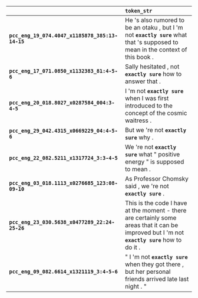 |                                                 | `token_str`                                                                                                                                   |
|:------------------------------------------------|:----------------------------------------------------------------------------------------------------------------------------------------------|
| **`pcc_eng_19_074.4047_x1185878_385:13-14-15`** | He 's also rumored to be an otaku , but I 'm not __`exactly sure`__ what that 's supposed to mean in the context of this book .               |
| **`pcc_eng_17_071.0850_x1132383_81:4-5-6`**     | Sally hesitated , not __`exactly sure`__ how to answer that .                                                                                 |
| **`pcc_eng_20_018.8027_x0287584_004:3-4-5`**    | I 'm not __`exactly sure`__ when I was first introduced to the concept of the cosmic waitress .                                               |
| **`pcc_eng_29_042.4315_x0669229_04:4-5-6`**     | But we 're not __`exactly sure`__ why .                                                                                                       |
| **`pcc_eng_22_082.5211_x1317724_3:3-4-5`**      | We 're not __`exactly sure`__ what " positive energy " is supposed to mean .                                                                  |
| **`pcc_eng_03_018.1113_x0276685_123:08-09-10`** | As Professor Chomsky said , we 're not __`exactly sure`__ .                                                                                   |
| **`pcc_eng_23_030.5638_x0477289_22:24-25-26`**  | This is the code I have at the moment - there are certainly some areas that it can be improved but I 'm not __`exactly sure`__ how to do it . |
| **`pcc_eng_09_082.6614_x1321119_3:4-5-6`**      | " I 'm not __`exactly sure`__ when they got there , but her personal friends arrived late last night . "                                      |